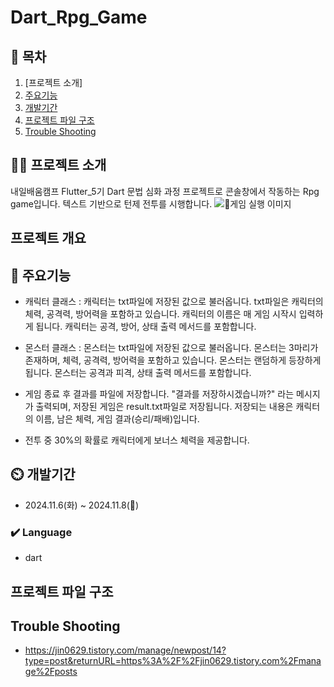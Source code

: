 # Dart_Rpg_Game

## 📖 목차
1. [프로젝트 소개]
2. [주요기능](#주요기능)
3. [개발기간](#개발기간)
4. [프로젝트 파일 구조](#프로젝트-파일-구조)
5. [Trouble Shooting](#trouble-shooting)
    
## 👨‍🏫 프로젝트 소개
내일배움캠프 Flutter_5기 Dart 문법 심화 과정 프로젝트로 콘솔창에서 작동하는 Rpg game입니다.
텍스트 기반으로 턴제 전투를 시행합니다.
<img alt="게임 실행 이미지" src="https://github.com/JINI093/rpg_game/issues/1#issue-2643170235"/>

## 프로젝트 개요


## 💜 주요기능

- 캐릭터 클래스 : 캐릭터는 txt파일에 저장된 값으로 불러옵니다. txt파일은 캐릭터의 체력, 공격력, 방어력을 포함하고 있습니다. 캐릭터의 이름은 매 게임 시작시 입력하게 됩니다. 캐릭터는 공격, 방어, 상태 출력 메서드를 포함합니다.

- 몬스터 클래스 : 몬스터는 txt파일에 저장된 값으로 불러옵니다. 몬스터는 3마리가 존재하며, 체력, 공격력, 방어력을 포함하고 있습니다. 몬스터는 랜덤하게 등장하게 됩니다. 몬스터는 공격과 피격, 상태 출력 메서드를 포함합니다.

- 게임 종료 후 결과를 파일에 저장합니다. "결과를 저장하시겠습니까?" 라는 메시지가 출력되며, 저장된 게임은 result.txt파일로 저장됩니다. 저장되는 내용은 캐릭터의 이름, 남은 체력, 게임 결과(승리/패배)입니다.

- 전투 중 30%의 확률로 캐릭터에게 보너스 체력을 제공합니다. 


## ⏲️ 개발기간
- 2024.11.6(화) ~ 2024.11.8()

### ✔️ Language
- dart


## 프로젝트 파일 구조

## Trouble Shooting
- https://jin0629.tistory.com/manage/newpost/14?type=post&returnURL=https%3A%2F%2Fjin0629.tistory.com%2Fmanage%2Fposts
